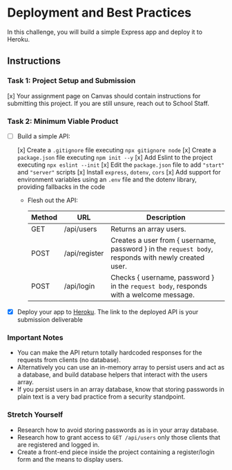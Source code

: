 # Deployment and Best Practices

In this challenge, you will build a simple Express app and deploy it to Heroku.

## Instructions

### Task 1: Project Setup and Submission

[x] Your assignment page on Canvas should contain instructions for submitting this project. If you are still unsure, reach out to School Staff.

### Task 2: Minimum Viable Product

- [ ] Build a simple API:

  [x] Create a `.gitignore` file executing `npx gitignore node`
  [x] Create a `package.json` file executing `npm init --y`
  [x] Add Eslint to the project executing `npx eslint --init`
  [x] Edit the `package.json` file to add `"start"` and `"server"` scripts
  [x] Install `express`, `dotenv`, `cors`
  [x] Add support for environment variables using an `.env` file and the dotenv library, providing fallbacks in the code
  - Flesh out the API:

    | Method | URL           | Description                                                                                         |
    | ------ | ------------- | ----------------------------------------------------------------------------------------------      |
    | GET    | /api/users    | Returns an array users.                                                                             |
    | POST   | /api/register | Creates a user from { username, password } in the `request body`, responds with newly created user. |
    | POST   | /api/login    | Checks { username, password } in the `request body`, responds with a welcome message.               |

- [x] Deploy your app to [Heroku](https://heroku.com). The link to the deployed API is your submission deliverable

### Important Notes

- You can make the API return totally hardcoded responses for the requests from clients (no database).
- Alternatively you can use an in-memory array to persist users and act as a database, and build database helpers that interact with the users array.
- If you persist users in an array database, know that storing passwords in plain text is a very bad practice from a security standpoint.

### Stretch Yourself

- Research how to avoid storing passwords as is in your array database.
- Research how to grant access to `GET /api/users` only those clients that are registered and logged in.
- Create a front-end piece inside the project containing a register/login form and the means to display users.
